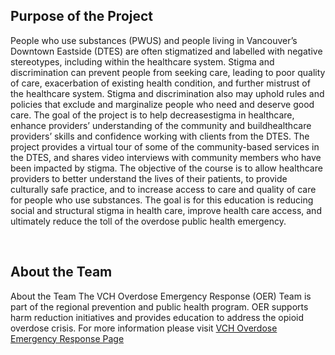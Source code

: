 <div class="columns">
  <div class="column is-12">

## Purpose of the Project
People who use substances (PWUS) and people living in Vancouver’s Downtown Eastside (DTES) are often stigmatized and labelled with negative stereotypes, including within the healthcare system. Stigma and discrimination can prevent people from seeking care, leading to poor quality of care, exacerbation of existing health condition, and further mistrust of the healthcare system. Stigma and discrimination also may uphold rules and policies that exclude and marginalize people who need and deserve good care. The goal of the project is to help decreasestigma in healthcare, enhance providers’ understanding of the community and buildhealthcare providers’ skills and confidence working with clients from the DTES. The project provides a virtual tour of some of the community-based services in the DTES, and shares video interviews with community members who have been impacted by stigma. The objective of the course is to allow healthcare providers to better understand the lives of their patients, to provide culturally safe practice, and to increase access to care and quality of care for people who use substances. The goal is for this education is reducing social and structural stigma in health care, improve health care access, and ultimately reduce the toll of the overdose public health emergency.
  
  </div>
</div>
<br>
<div class="columns">
  <div class="column is-6">

## About the Team
About the Team
The VCH Overdose Emergency Response (OER) Team is part of the regional prevention and public health program. OER supports harm reduction initiatives and provides education to address the opioid overdose crisis. 
For more information please visit [VCH Overdose Emergency Response Page](http://www.vch.ca/public-health/harm-reduction/overdose-prevention-response)
  
  </div>
   <div class="column is-5">
     <markdown-image src="images/team.jpg"></markdown-image>
   </div>
</div>


